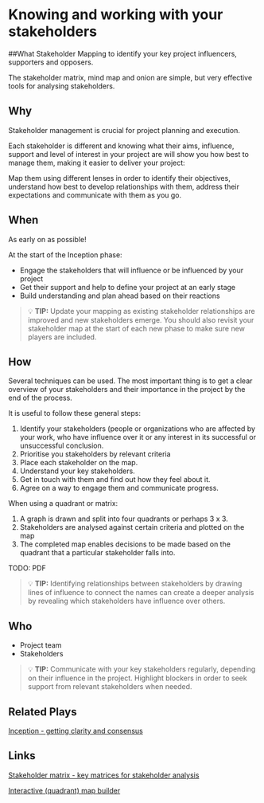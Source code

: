 # Knowing and working with your stakeholders

##What
Stakeholder Mapping to identify your key project influencers, supporters and opposers.

The stakeholder matrix, mind map and onion are simple, but very effective tools for analysing stakeholders.

## Why
Stakeholder management is crucial for project planning and execution.

Each stakeholder is different and knowing what their aims, influence, support and level of interest in your project are will show you how best to manage them, making it easier to deliver your project:

Map them using different lenses in order to identify their objectives, understand how best to develop relationships with them, address their expectations and communicate with them as you go.

## When
As early on as possible!

At the start of the Inception phase:

- Engage the stakeholders that will influence or be influenced by your project
- Get their support and help to define your project at an early stage
- Build understanding and plan ahead based on their reactions


> 💡 **TIP:**
> Update your mapping as existing stakeholder relationships are improved and new stakeholders emerge.
> You should also revisit your stakeholder map at the start of each new phase to make sure new players are included.

## How

Several techniques can be used. The most important thing is to get a clear overview of your stakeholders and their importance in the project by the end of the process.

It is useful to follow these general steps:

1. Identify your stakeholders (people or organizations who are affected by your work, who have influence over it or any interest in its successful or unsuccessful conclusion.
1. Prioritise you stakeholders by relevant criteria
1. Place each stakeholder on the map.
1. Understand your key stakeholders.
1. Get in touch with them and find out how they feel about it.
1. Agree on a way to engage them and communicate progress.

When using a quadrant or matrix:

1. A graph is drawn and split into four quadrants or perhaps 3 x 3.
1. Stakeholders are analysed against certain criteria and plotted on the map
1. The completed map enables decisions to be made based on the quadrant that a particular stakeholder falls into.

TODO: PDF


> 💡 **TIP:** Identifying relationships between stakeholders by drawing lines of influence to connect the names can create a deeper analysis by revealing which stakeholders have influence over others.

## Who
- Project team
- Stakeholders

> 💡 **TIP:**
> Communicate with your key stakeholders regularly, depending on their influence in the project.
> Highlight blockers in order to seek support from relevant stakeholders when needed.

## Related Plays
[Inception - getting clarity and consensus](index.md)

## Links
[Stakeholder matrix - key matrices for stakeholder analysis](https://www.stakeholdermap.com/stakeholder-matrix.html)

[Interactive (quadrant) map builder](https://www.mindtools.com/pages/article/newPPM_07.htm#Interactive)

